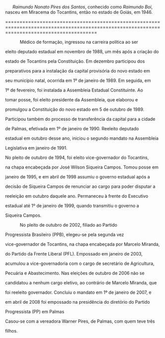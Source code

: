 

 



      *Raimundo Nonato Pires dos Santos*, conhecido como *Raimundo Boi*, nasceu em Miracema do Tocantins, então no estado de Goiás, em 1946.

============================================================================================================================================



            Médico de formação, ingressou na carreira política ao ser

eleito deputado estadual em novembro de 1988, um mês após a criação do

estado de Tocantins pela Constituição. Em dezembro participou dos

preparativos para a instalação da capital provisória do novo estado em

seu município natal, ocorrida em 1º de janeiro de 1989. Em seguida, em

1º de fevereiro, foi instalada a Assembleia Estadual Constituinte. Ao

tomar posse, foi eleito presidente da Assembleia, que elaborou e

promulgou a Constituição do novo estado em 5 de outubro de 1989.

Participou também do processo de transferência da capital para a cidade

de Palmas, efetivada em 1º de janeiro de 1990. Reeleito deputado

estadual em outubro desse ano, iniciou o segundo mandato na Assembleia

Legislativa em janeiro de 1991.



No pleito de outubro de 1994, foi eleito vice-governador do Tocantins,

na chapa encabeçada por José Wilson Siqueira Campos. Tomou posse em

janeiro de 1995, e em abril de 1998 assumiu o governo estadual após a

decisão de Siqueira Campos de renunciar ao cargo para poder disputar a

reeleição em outubro daquele ano. Permaneceu à frente do Executivo

estadual até 1º de janeiro de 1999, quando transmitiu o governo a

Siqueira Campos. 



            No pleito de outubro de 2002, filiado ao Partido

Progressista Brasileiro (PPB), elegeu-se pela segunda vez

vice-governador de Tocantins, na chapa encabeçada por Marcelo Miranda,

do Partido da Frente Liberal (PFL). Empossado em janeiro de 2003,

acumulou a vice-governadoria com o cargo de secretário de Agricultura,

Pecuária e Abastecimento. Nas eleições de outubro de 2006 não se

candidatou a nenhum cargo eletivo, ao contrário de Marcelo Miranda, que

foi reeleito governador. Concluiu o mandato em 1º de janeiro de 2007, e

em abril de 2008 foi empossado na presidência do diretório do Partido

Progressista (PP) em Palmas



Casou-se com a vereadora Warner Pires, de Palmas, com quem teve três

filhos.



 



